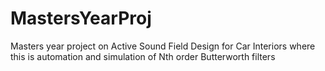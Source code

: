 # MastersYearProj
Masters year project on Active Sound Field Design for Car Interiors where this is automation and simulation of Nth order Butterworth filters
